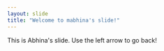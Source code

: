 ```yaml
---
layout: slide
title: "Welcome to mabhina's slide!"
---
```

This is Abhina's slide.
Use the left arrow to go back!